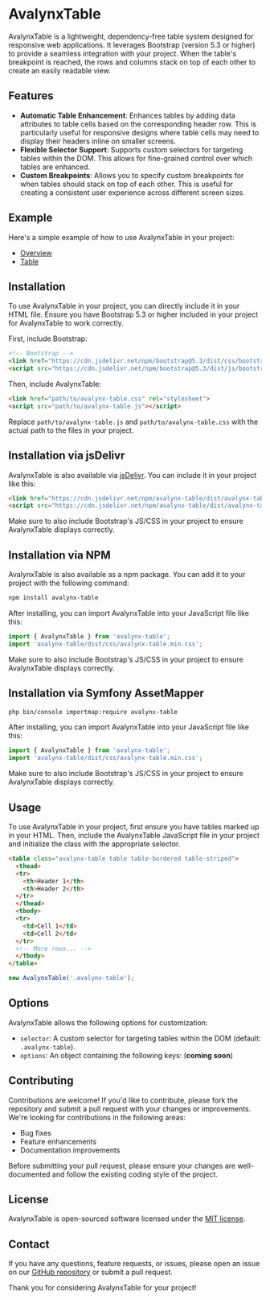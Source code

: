 # AvalynxTable

AvalynxTable is a lightweight, dependency-free table system designed for responsive web applications. It leverages Bootstrap (version 5.3 or higher) to provide a seamless integration with your project. When the table's breakpoint is reached, the rows and columns stack on top of each other to create an easily readable view.

## Features

- **Automatic Table Enhancement**: Enhances tables by adding data attributes to table cells based on the corresponding header row. This is particularly useful for responsive designs where table cells may need to display their headers inline on smaller screens.
- **Flexible Selector Support**: Supports custom selectors for targeting tables within the DOM. This allows for fine-grained control over which tables are enhanced.
- **Custom Breakpoints**: Allows you to specify custom breakpoints for when tables should stack on top of each other. This is useful for creating a consistent user experience across different screen sizes.

## Example

Here's a simple example of how to use AvalynxTable in your project:

* [Overview](https://avalynx-table.jbs-newmedia.de/examples/index.html)
* [Table](https://avalynx-table.jbs-newmedia.de/examples/table.html)

## Installation

To use AvalynxTable in your project, you can directly include it in your HTML file. Ensure you have Bootstrap 5.3 or higher included in your project for AvalynxTable to work correctly.

First, include Bootstrap:

```html
<!-- Bootstrap -->
<link href="https://cdn.jsdelivr.net/npm/bootstrap@5.3/dist/css/bootstrap.min.css" rel="stylesheet">
<script src="https://cdn.jsdelivr.net/npm/bootstrap@5.3/dist/js/bootstrap.bundle.min.js"></script>
```

Then, include AvalynxTable:

```html
<link href="path/to/avalynx-table.css" rel="stylesheet">
<script src="path/to/avalynx-table.js"></script>
```

Replace `path/to/avalynx-table.js` and `path/to/avalynx-table.css` with the actual path to the files in your project.

## Installation via jsDelivr

AvalynxTable is also available via [jsDelivr](https://www.jsdelivr.com/). You can include it in your project like this:

```html
<link href="https://cdn.jsdelivr.net/npm/avalynx-table/dist/avalynx-table.css" rel="stylesheet">
<script src="https://cdn.jsdelivr.net/npm/avalynx-table/dist/avalynx-table.js"></script>
```

Make sure to also include Bootstrap's JS/CSS in your project to ensure AvalynxTable displays correctly.

## Installation via NPM

AvalynxTable is also available as a npm package. You can add it to your project with the following command:

```bash
npm install avalynx-table
```

After installing, you can import AvalynxTable into your JavaScript file like this:

```javascript
import { AvalynxTable } from 'avalynx-table';
import 'avalynx-table/dist/css/avalynx-table.min.css';
```

Make sure to also include Bootstrap's JS/CSS in your project to ensure AvalynxTable displays correctly.

## Installation via Symfony AssetMapper

```bash
php bin/console importmap:require avalynx-table
```

After installing, you can import AvalynxTable into your JavaScript file like this:

```javascript
import { AvalynxTable } from 'avalynx-table';
import 'avalynx-table/dist/css/avalynx-table.min.css';
```

Make sure to also include Bootstrap's JS/CSS in your project to ensure AvalynxTable displays correctly.

## Usage

To use AvalynxTable in your project, first ensure you have tables marked up in your HTML. Then, include the AvalynxTable JavaScript file in your project and initialize the class with the appropriate selector.

```html
<table class="avalynx-table table table-bordered table-striped">
  <thead>
  <tr>
    <th>Header 1</th>
    <th>Header 2</th>
  </tr>
  </thead>
  <tbody>
  <tr>
    <td>Cell 1</td>
    <td>Cell 2</td>
  </tr>
  <!-- More rows... -->
  </tbody>
</table>
```

```javascript
new AvalynxTable('.avalynx-table');
```

## Options

AvalynxTable allows the following options for customization:

- `selector`: A custom selector for targeting tables within the DOM (default: `.avalynx-table`).
- `options`: An object containing the following keys: (**coming soon**)

## Contributing

Contributions are welcome! If you'd like to contribute, please fork the repository and submit a pull request with your changes or improvements. We're looking for contributions in the following areas:

- Bug fixes
- Feature enhancements
- Documentation improvements

Before submitting your pull request, please ensure your changes are well-documented and follow the existing coding style of the project.

## License

AvalynxTable is open-sourced software licensed under the [MIT license](LICENSE).

## Contact

If you have any questions, feature requests, or issues, please open an issue on our [GitHub repository](https://github.com/avalynx/avalynx-table/issues) or submit a pull request.

Thank you for considering AvalynxTable for your project!
